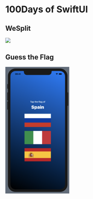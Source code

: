 # 100Days of SwiftUI 

## WeSplit
<img  width="200" src="WeSplit/screenshot.png">

## Guess the Flag
<img  width="200" src="Guess the Country/app.png">
